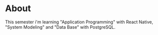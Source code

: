 # About
This semester i'm learning "Application Programming" with React Native, "System Modeling" and "Data Base" with PostgreSQL.